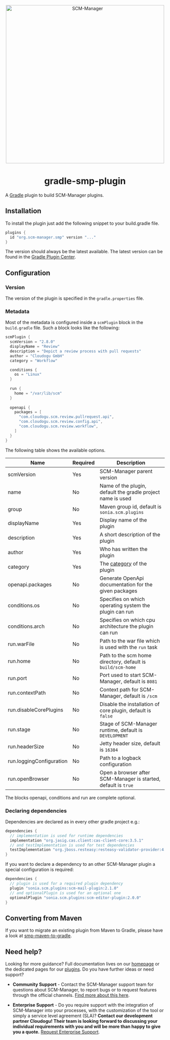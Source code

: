 <p align="center">
  <a href="https://www.scm-manager.org/">
    <img alt="SCM-Manager" src="https://download.scm-manager.org/images/logo/scm-manager_logo.png" width="500" />
  </a>
</p>
<h1 align="center">
  gradle-smp-plugin
</h1>

A [Gradle](https://gradle.org/) plugin to build SCM-Manager plugins.

## Installation

To install the plugin just add the following snippet to your build.gradle file.

```groovy
plugins {
  id "org.scm-manager.smp" version "..."
}
```

The version should always be the latest available.
The latest version can be found in the [Gradle Plugin Center](https://plugins.gradle.org/plugin/org.scm-manager.smp).

## Configuration

### Version

The version of the plugin is specified in the `gradle.properties` file.

### Metadata

Most of the metadata is configured inside a `scmPlugin` block in the `build.gradle` file.
Such a block looks like the following:

```groovy
scmPlugin {
  scmVersion = "2.8.0"
  displayName = "Review"
  description = "Depict a review process with pull requests"
  author = "Cloudogu GmbH"
  category = "Workflow"

  conditions {
    os = "Linux"
  }
  
  run {
    home = "/var/lib/scm"
  }
  
  openapi {
    packages = [
      "com.cloudogu.scm.review.pullrequest.api",
      "com.cloudogu.scm.review.config.api",
      "com.cloudogu.scm.review.workflow",
    ]
  }
}
```

The following table shows the available options.

| Name | Required | Description |
| ---- | -------- | ----------- |
| scmVersion | Yes | SCM-Manager parent version |
| name | No | Name of the plugin, default the gradle project name is used |
| group | No | Maven group id, default is `sonia.scm.plugins` |
| displayName | Yes | Display name of the plugin |
| description | Yes | A short description of the plugin |
| author | Yes | Who has written the plugin |
| category | Yes | The [category](https://www.scm-manager.org/plugins/#categories) of the plugin |
| openapi.packages | No | Generate OpenApi documentation for the given packages |
| conditions.os | No | Specifies on which operating system the plugin can run |
| conditions.arch | No | Specifies on which cpu architecture the plugin can run |
| run.warFile | No | Path to the war file which is used with the `run` task |
| run.home | No | Path to the scm home directory, default is `build/scm-home` |
| run.port | No | Port used to start SCM-Manager, default is `8081` |
| run.contextPath | No | Context path for SCM-Manager, default is `/scm` |
| run.disableCorePlugins | No | Disable the installation of core plugin, default is `false` |
| run.stage | No | Stage of SCM-Manager runtime, default is `DEVELOPMENT` |
| run.headerSize | No | Jetty header size, default is `16384` |
| run.loggingConfiguration | No | Path to a logback configuration |
| run.openBrowser | No | Open a browser after SCM-Manager is started, default is `true` |

The blocks openapi, conditions and run are complete optional. 

### Declaring dependencies

Dependencies are declared as in every other gradle project e.g.:

```groovy
dependencies {
  // implementation is used for runtime dependencies 
  implementation "org.jasig.cas.client:cas-client-core:3.5.1"
  // and testImplementation is used for test dependencies
  testImplementation "org.jboss.resteasy:resteasy-validator-provider:4.5.8.Final"
}
```

If you want to declare a dependency to an other SCM-Manager plugin a special configuration is required:

```groovy
dependencies {
  // plugin is used for a required plugin dependency 
  plugin "sonia.scm.plugins:scm-mail-plugin:2.1.0"
  // and optionalPlugin is used for an optional one
  optionalPlugin "sonia.scm.plugins:scm-editor-plugin:2.0.0"
}
```

## Converting from Maven

If you want to migrate an existing plugin from Maven to Gradle, 
please have a look at [smp-maven-to-gradle](https://github.com/scm-manager/smp-maven-to-gradle).

## Need help?

Looking for more guidance? Full documentation lives on our [homepage](https://www.scm-manager.org/docs/) or the dedicated pages for our [plugins](https://www.scm-manager.org/plugins/). Do you have further ideas or need support?

- **Community Support** - Contact the SCM-Manager support team for questions about SCM-Manager, to report bugs or to request features through the official channels. [Find more about this here](https://www.scm-manager.org/support/).

- **Enterprise Support** - Do you require support with the integration of SCM-Manager into your processes, with the customization of the tool or simply a service level agreement (SLA)? **Contact our development partner Cloudogu! Their team is looking forward to discussing your individual requirements with you and will be more than happy to give you a quote.** [Request Enterprise Support](https://cloudogu.com/en/scm-manager-enterprise/).
